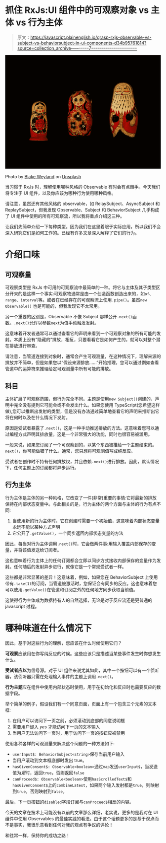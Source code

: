 # 抓住 RxJs:UI 组件中的可观察对象 vs 主体 vs 行为主体

> 原文：<https://javascript.plainenglish.io/grasp-rxjs-observable-vs-subject-vs-behaviorsubject-in-ui-components-d34b95761814?source=collection_archive---------7----------------------->

![](img/25c483947c2db8a27a6a5574c02ee57f.png)

Photo by [Blake Weyland](https://unsplash.com/@blakeweyland?utm_source=medium&utm_medium=referral) on [Unsplash](https://unsplash.com?utm_source=medium&utm_medium=referral)

当习惯于 RxJs 时，理解使用哪种风格的 Observable 有时会有点棘手。今天我们将专注于 UI 组件，以及你应该为哪种行为使用哪种风格。

请注意，虽然还有其他风格的 observable，如 RelaySubject、AsyncSubject 和 ReplaySubject，但我发现 Observable、Subject 和 BehaviorSubject 几乎构成了 UI 组件中使用的所有可观察流，所以我将重点介绍这三种。

让我们先简单介绍一下每种类型。因为我们在这里着眼于实际应用，所以我们不会深入研究它们是如何工作的。已经有许多文章深入解释了它们的行为。

# 介绍口味

## 可观察量

可观察类型是 RxJs 中可用的可观察流中最简单的一种。将它与主体及其子类型区分开来的是这样一个事实:可观察物通常是由一个创造函数创造出来的，如`of`、`range`、`interval`等。或者在已经存在的可观察流上使用`.pipe()`。虽然`new Observable()` 也是可能的，但我发现它不太常用。

另一个重要的区别是，Observable 不像 Subject 那样公开`.next()`函数。`.next()`允许以参数`next`为值手动触发发射。

这意味着开发者通常可以通过查看它的声明来看到一个可观察对象的所有可能的发射。本质上没有“隐藏的”排放，相反，只要看看它是如何产生的，就可以对整个潜在排放进行审查。

请注意，当管道连接到对象时，通常会产生可观测量，在这种情况下，理解来源的排放并不简单，但是如果您以“假设来源排放……”开始推理，您可以通过例如查看管道中的运算符来推理给定可观测量中所有可能的排放。

## 科目

主体扩展了可观察范围，但行为完全不同。主题是使用`new Subject()`创建的，声明中完全没有提到它可能会或不会发出什么。如果您使用 TypeScript(您希望这样做),您可以推断出发射的类型，但是没有办法通过简单地查看它的声明来推断出它将在何时以及在什么情况下发射。

原因是受试者暴露了`.next()`，这是一种手动推送排放的方法。这意味着您可以通过编程方式声明其排放量。这是一个非常强大的功能，同时也很容易被滥用。

一般来说，如果您订阅了一个可观察到的，以某个东西被推给一个主题结束的。`next()`，你可能做错了什么。通常，您只想将可观测值写成纯反应。

受试者在创作时不持有任何排放权，并且依赖`.next()`进行排放。因此，默认情况下，任何主题上的订阅都将异步运行。

## 行为主体

行为主体是主体的另一种风格，它改变了一件(非常)重要的事情:它将最新的排放保持在内部状态变量中。与此相关的是，行为主体的两个方面与主体的行为有点不同:

1.  当使用新的行为主体时，它在创建时需要一个初始值，这意味着内部状态变量永远不能以某种方式声明
2.  它公开了`.getValue()`，一个同步返回内部状态变量的方法

因此，每当对行为主体调用`.next()`时，它会做两件事:用输入覆盖内部保存的变量，并将该值发送给订阅者。

这也意味着行为主体上的任何订阅都会立即以同步方式接收内部保存的变量作为发射。任何随后的发射异步进行，就像它是一个常规受试者一样。

这些都是非常显著的差异！这意味着，例如，如果您在 BehaviorSubject 上使用带有`.take(1)`的订阅，当管道被激活时，您保证会有同步的反应。这也意味着您可以使用`.getValue()`在管道和订阅之外的任何地方同步获取当前值。

这使得行为主体成为数据持有人的自然选择，无论是对于反应流还是更普通的 javascript 过程。

# 哪种味道在什么情况下

因此，基于对这些行为的理解，您应该在什么时候使用它们？

**可观察**应该用在你写纯反应的时候。这些应该只是描述当某些事件发生时你想发生什么。

**受试者应以**为信号源。对于 UI 组件来说尤其如此，其中一个按钮可以有一个侦听器，该侦听器只需在处理输入事件的主题上调用`.next()`。

**行为主题**应在组件中使用内部状态时使用，用于在初始化和反应时也需要反应的数据字段。

举个简单的例子，假设我们有一个同意页面，页面上有一个包含三个元素的文本框:

1.  在用户可以访问下一页之前，必须滚动到底部的同意说明框
2.  需要用户键入 *yes* 才能访问下一页的文本输入
3.  当用户无法访问下一页时，用于访问下一页的按钮应被禁用

使用各种各样的可观测量来解决这个问题的一种方法如下:

*   `userInput$: BehaviorSubject<string>`保存当前用户输入
*   当用户滚动到文本框底部时发出 true。
*   `hasGivenConsent$: Observable<boolean>`通过`map`发送`userInput$`，当发送值为*是*时，返回`true`，否则返回`false`
*   `canProceed$: Observable<boolean>`使用`hasScrolledText$`和`hasGivenConsent$`上的`combineLatest`，如果两个输入发射都是`true`，则映射到`true`，否则映射到`false`。

最后，下一页按钮的`disabled`字段订阅与`canProceed$`相反的内容。

今天的文章在技术上可能没有以前的文章那么详细，老实说，更多的是我对在 UI 组件中使用 Observables 的最佳实践的看法。由于这个话题更多的是基于观点而不是事实，我很乐意看到任何对我的观点有争议的评论！

和往常一样，保持你的成功之路！